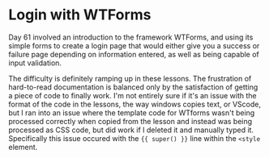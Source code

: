 # Login with WTForms

Day 61 involved an introduction to the framework WTForms, and using its simple forms to create a login page that would either give you a success or failure page depending on information entered, as well as being capable of input validation.

The difficulty is definitely ramping up in these lessons. The frustration of hard-to-read documentation is balanced only by the satisfaction of getting a piece of code to finally work. I'm not entirely sure if it's an issue with the format of the code in the lessons, the way windows copies text, or VScode, but I ran into an issue where the template code for WTforms wasn't being processed correctly when copied from the lesson and instead was being processed as CSS code, but did work if I deleted it and manually typed it. Specifically this issue occured with the `{{ super() }}` line within the `<style` element.